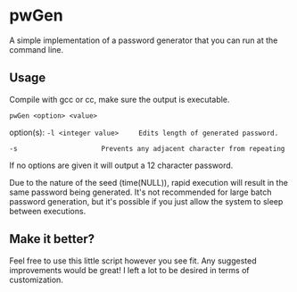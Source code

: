 # pwGen
A simple implementation of a password generator that you can run at the command line.

## Usage
Compile with gcc or cc, make sure the output is executable.

``pwGen <option> <value>``

option(s): 
``-l <integer value>     Edits length of generated password.``

``-s                     Prevents any adjacent character from repeating``


If no options are given it will output a 12 character password. 

Due to the nature of the seed (time(NULL)), rapid execution will result in the same password being generated. It's not recommended for large batch password generation, but it's possible if you just allow the system to sleep between executions.

## Make it better? 

Feel free to use this little script however you see fit. Any suggested improvements would be great! I left a lot to be desired in terms of customization. 
